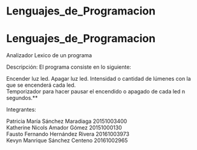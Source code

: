 # Lenguajes_de_Programacion
# Lenguajes_de_Programacion
Analizador Lexico de un programa

Descripción:
El programa consiste en lo siguiente:

Encender luz led.
Apagar luz led.
Intensidad o cantidad de lúmenes con la que se encenderá cada led.                     
Temporizador para hacer pausar el encendido o apagado de cada led n segundos.**
 

Integrantes:
	
Patricia María Sánchez Maradiaga	                  20151003400                      
Katherine Nicols Amador Gómez	            20151000130            
Fausto Fernando Hernández Rivera	    20161003973         
Kevyn Manrique Sánchez Centeno  	    20161002965              
	

